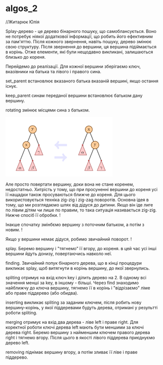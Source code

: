 # algos_2
//Житарюк Юлія

Splay-дерево - це дерево бінарного пошуку, що самоблансується. Воно не потребує ніякої додаткової інформації, що робить його ефективним за пам'яттю. Після кожного звернення, навіть пошуку, дерево змінює свою структуру. Після звернення до вершини, ця вершина підіймається в корінь. Отже елементи, які були нещодавно викликані, залишаються близько до кореня.

Перейдемо до реалізації.
Для кожної вершини зберігаємо ключ, вказівники на батька та лівого і правого сина. 

set_parent встановлює вказаного батька вказаній вершині, якщо остання існує.

keep_parent синам переданої вершини встановлює батьком дану вершину.

rotating змінює місцями сина з батьком.

![rotating](Rotating.png)

Але просто повертати вершину, доки вона не стане коренем, недостатньо. Хитрість у тому, що при просуненні вершини до кореня усі її нащадки також просуваються ближче до кореня. Для цього використовується техніка zig-zig і zig-zag поворотів.
Основна ідея в тому, що ми розглядаємо шлях від дідуся до дитини. Якщо він іде лиге по лівим дітям чи лише по правим, то така ситуація називається zig-zig. Нижче спосіб її обробки.
!

Інакше спочатку змінбємо вершину з поточним батьком, а потім з новим.
!

Якщо у вершини немає дідуся, робимо звичайний поворот.
!

splay. Беремо вершину і "тягнемо" її вгору, до кореня. в цей час усі інші вершини йдуть донизу, повертаючись навколо неї.

finding. Звичайний попук бінарного дерева, що в кінці процедури викликає splay, щоб витягнути в корінь вершину, до якої звернулись.

spliting отримує на вхід ключ key і ділить дерево на 2. В одному всі значення менші за key, в іншому - більші. Через find знаходимо найближчу до ключа вершину, тягнемо її в корінь і "відрізаємо" ліме або праве піддерево (або обидва).

inserting викликає spliting за заданим ключем, після робить нову вершину-корінь, у якої піддеревами будуть дерева, отримані у результті роботи spliting.

merging отримує на вхід два дерева - ліве left і праве right. Для коректної роботи ключі дерева left мають бути меншими за ключі дерева right. Беремо вершину з найменшим ключем правого дерева right  і тягнемо вгору. Після цього в якості лівого піддерева приєднуємо дерево left.

removing піднімає вершину вгору, а потім зливає її ліве і праве піддерево.
